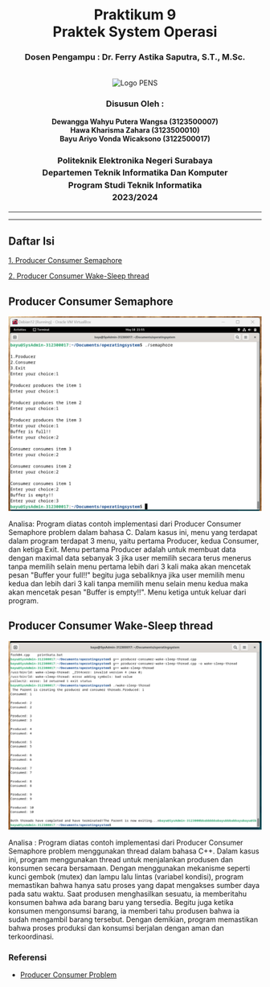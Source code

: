 
<div align="center">
  <h1 class="text-align: center;font-weight: bold">Praktikum 9 <br>Praktek System Operasi</h1>
  <h3 class="text-align: center;">Dosen Pengampu : Dr. Ferry Astika Saputra, S.T., M.Sc.</h3>
</div>
<br />
<div align="center">
  <img src="https://upload.wikimedia.org/wikipedia/id/4/44/Logo_PENS.png" alt="Logo PENS">
  <h3 style="text-align: center;">Disusun Oleh : </h3>
  <p style="text-align: center;">
    <strong>Dewangga Wahyu Putera Wangsa (3123500007)</strong><br>
    <strong>Hawa Kharisma Zahara (3123500010)</strong><br>
    <strong>Bayu Ariyo Vonda Wicaksono (3122500017)</strong>
  </p>

<h3 style="text-align: center;line-height: 1.5">Politeknik Elektronika Negeri Surabaya<br>Departemen Teknik Informatika Dan Komputer<br>Program Studi Teknik Informatika<br>2023/2024</h3>
  <hr><hr>
</div>

## Daftar Isi

[1. Producer Consumer Semaphore](#producer-consumer-semaphore)

[2. Producer Consumer Wake-Sleep thread](#producer-consumer-wake-sleep-thread)

## Producer Consumer Semaphore

![App Screenshot](assets/img/semaphore.png)

Analisa: Program diatas contoh implementasi dari Producer Consumer Semaphore problem dalam bahasa C. Dalam kasus ini, menu yang terdapat dalam program terdapat 3 menu, yaitu pertama Producer, kedua Consumer, dan ketiga Exit. Menu pertama Producer adalah untuk membuat data dengan maximal data sebanyak 3 jika user memilih secara terus menerus tanpa memilih selain menu pertama lebih dari 3 kali maka akan mencetak pesan "Buffer your full!!" begitu juga sebaliknya jika user memilih menu kedua dan lebih dari 3 kali tanpa memilih menu selain menu kedua maka akan mencetak pesan "Buffer is empty!!". Menu ketiga untuk keluar dari program.

## Producer Consumer Wake-Sleep thread

![App Screenshot](assets/img/wake-sleep-thread.png)

Analisa : Program diatas contoh implementasi dari Producer Consumer Semaphore problem menggunakan thread dalam bahasa C++. Dalam kasus ini, program menggunakan thread untuk menjalankan produsen dan konsumen secara bersamaan. Dengan menggunakan mekanisme seperti kunci gembok (mutex) dan lampu lalu lintas (variabel kondisi), program memastikan bahwa hanya satu proses yang dapat mengakses sumber daya pada satu waktu. Saat produsen menghasilkan sesuatu, ia memberitahu konsumen bahwa ada barang baru yang tersedia. Begitu juga ketika konsumen mengonsumsi barang, ia memberi tahu produsen bahwa ia sudah mengambil barang tersebut. Dengan demikian, program memastikan bahwa proses produksi dan konsumsi berjalan dengan aman dan terkoordinasi.

### Referensi

- [Producer Consumer Problem](https://www.geeksforgeeks.org/producer-consumer-problem-in-c/)
